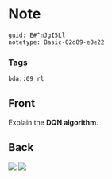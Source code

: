 # Note
```
guid: E#^nJgI5Ll
notetype: Basic-02d89-e0e22
```

### Tags
```
bda::09_rl
```

## Front
Explain the <b>DQN algorithm</b>.

## Back
<img src="paste-fec805b1fd6758636107c5a16b78a0610d870a11.jpg">
<img src="paste-7028057b258bb3828135c35ea08c68ddbdd0d8f5.jpg">
